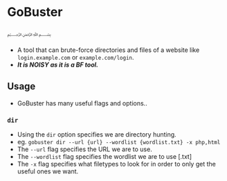 # GoBuster
﷽
* A tool that can brute-force directories and files of a website like `login.example.com` or `example.com/login`.
* ***It is NOISY as it is a BF tool.***

## Usage
* GoBuster has many useful flags and options..
### `dir`
  * Using the `dir` option specifies we are directory hunting.
   * eg. `gobuster dir --url {url} --wordlist {wordlist.txt} -x php,html`
  * The `--url` flag specifies the URL we are to use.
  * The `--wordlist` flag specifies the wordlist we are to use [.txt]
  * The `-x` flag specifies what filetypes to look for in order to only get the useful ones we want.



